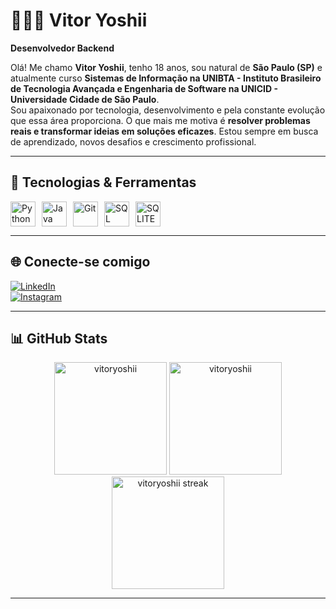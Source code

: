 # 👨🏻‍💻 Vitor Yoshii   
**Desenvolvedor Backend**

Olá! Me chamo **Vitor Yoshii**, tenho 18 anos, sou natural de **São Paulo (SP)** e atualmente curso **Sistemas de Informação na UNIBTA - Instituto Brasileiro de Tecnologia Avançada e Engenharia de Software na UNICID - Universidade Cidade de São Paulo**.  
Sou apaixonado por tecnologia, desenvolvimento e pela constante evolução que essa área proporciona. O que mais me motiva é **resolver problemas reais e transformar ideias em soluções eficazes**. Estou sempre em busca de aprendizado, novos desafios e crescimento profissional.

---

## 🚀 Tecnologias & Ferramentas

<div style="display: flex; gap: 10px;">
  <img title="Python" alt="Python" width="40px" src="https://cdn.jsdelivr.net/gh/devicons/devicon@latest/icons/python/python-original.svg" />
  <img title="Java" alt="Java" width="40px" src="https://cdn.jsdelivr.net/gh/devicons/devicon@latest/icons/java/java-original.svg" />
  <img title="Git" alt="Git" width="40px" src="https://cdn.jsdelivr.net/gh/devicons/devicon@latest/icons/git/git-original.svg" />
  <img title="SQL" alt="SQL" width="40px" src="https://cdn.jsdelivr.net/gh/devicons/devicon@latest/icons/azuresqldatabase/azuresqldatabase-original.svg" />
  <img title="SQLITE" alt="SQLITE" width="40px" src="https://cdn.jsdelivr.net/gh/devicons/devicon@latest/icons/sqlite/sqlite-original.svg" />
  
  
  <!-- Adicione outras tecnologias que você domina -->
</div>

---

## 🌐 Conecte-se comigo

[![LinkedIn](https://img.shields.io/badge/LinkedIn-0077B5?style=for-the-badge&logo=linkedin&logoColor=white)](https://www.linkedin.com/in/vitor-yoshii/)  
[![Instagram](https://img.shields.io/badge/@vitor_yoshii-E4405F?style=for-the-badge&logo=instagram&logoColor=white)](https://instagram.com/vitor_yoshii)

---

## 📊 GitHub Stats

<div align="center">
  <img height="180em" src="https://github-readme-stats.vercel.app/api?username=vitoryoshii&show_icons=true&theme=dark&locale=pt-br" alt="vitoryoshii" />
  <img height="180em" src="https://github-readme-stats.vercel.app/api/top-langs?username=vitoryoshii&show_icons=true&theme=dark&layout=compact&locale=pt-br" alt="vitoryoshii" />
  <img height="180em" src="https://github-readme-streak-stats.herokuapp.com/?user=vitoryoshii&theme=dark" alt="vitoryoshii streak" />
</div>

---
